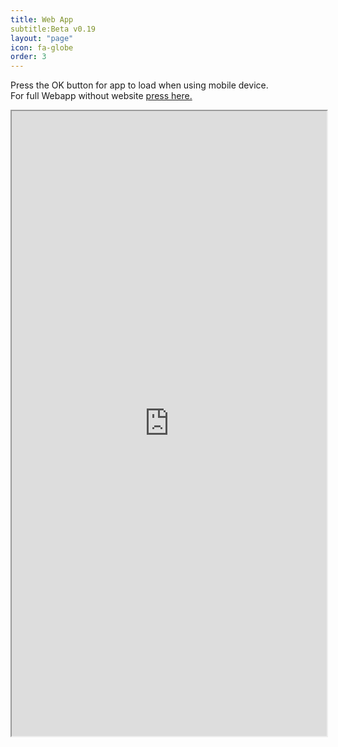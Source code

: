 ```yaml
---
title: Web App
subtitle:Beta v0.19
layout: "page"
icon: fa-globe
order: 3
---
```


Press the OK button for app to load when using mobile device.  
For full Webapp without website [press here.](http://Drtabet.github.io/WebV019) 

<iframe src="http://Drtabet.github.io/WebV019" style="width:100%; height:1000px">
